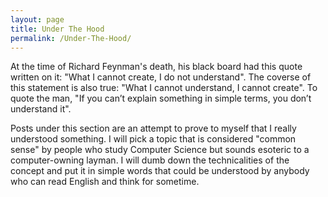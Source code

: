 ```yaml
---
layout: page
title: Under The Hood
permalink: /Under-The-Hood/
---
```


At the time of Richard Feynman's death, his black board had this quote written on it: "What I cannot create, I do not understand". The coverse of this statement is also true: "What I cannot understand, I cannot create". To quote the man, "If you can’t explain something in simple terms, you don’t understand it".

Posts under this section are an attempt to prove to myself that I really understood something. I will pick a topic that is considered "common sense" by people who study Computer Science but sounds esoteric to a computer-owning layman. I will dumb down the technicalities of the concept and put it in simple words that could be understood by anybody who can read English and think for sometime.

